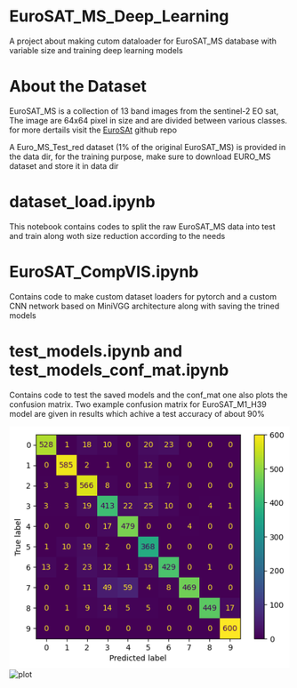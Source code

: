 # EuroSAT_MS_Deep_Learning

 A project about making cutom dataloader for EuroSAT_MS database with variable size and training deep learning models


# About the Dataset

 EuroSAT_MS is a collection of 13 band images from the sentinel-2 EO sat, The image are 64x64 pixel in size and are divided between various classes. for more dertails visit the [EuroSAt](https://github.com/phelber/EuroSAT) github repo

A Euro_MS_Test_red dataset (1% of the original EuroSAT_MS) is provided in the data dir, for the training purpose, make sure to download EURO_MS dataset and store it in data dir


# dataset_load.ipynb

 This notebook contains codes to split the raw EuroSAT_MS data into test and train along woth size reduction according to the needs


# EuroSAT_CompVIS.ipynb

 Contains code to make custom dataset loaders for pytorch and a custom CNN network based on MiniVGG architecture along with saving the trined models


# test_models.ipynb and test_models_conf_mat.ipynb

Contains code to test the saved models and the conf_mat one also plots the confusion matrix. Two example confusion matrix for EuroSAT_M1_H39 model are given in results which achive a test accuracy of about 90%


![plot](./results/Conf_mat_M1_H39_idx.png)
![plot](./results/conf_mat_M1_H39_labels.png.png)
